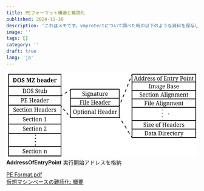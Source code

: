 ```yaml
---
title: PEフォーマット構造と難読化
published: 2024-11-30
description: 'これはメモです。vmprotectについて調べた時の以下のような資料を保存します。'
image: ''
tags: []
category: ''
draft: true 
lang: 'ja'
---
```


![](./A-general-layout-of-PE-file-depicting-members-of-the-PE-Header-and-PE-Optional-Header.png)
**AddressOfEntryPoint** 実行開始アドレスを格納  

[PE Format.pdf](https://www.openrce.org/reference_library/files/reference/PE%20Format.pdf)  
[仮想マシンベースの難読化: 概要](https://www.hackcyom.com/2024/09/vm-obfuscation-overview/)  
